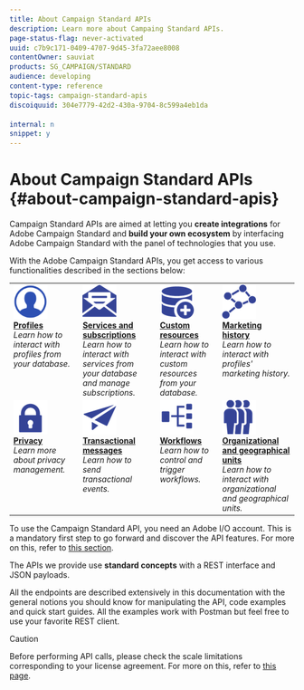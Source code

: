 ```yaml
---
title: About Campaign Standard APIs
description: Learn more about Campaing Standard APIs.
page-status-flag: never-activated
uuid: c7b9c171-0409-4707-9d45-3fa72aee8008
contentOwner: sauviat
products: SG_CAMPAIGN/STANDARD
audience: developing
content-type: reference
topic-tags: campaign-standard-apis
discoiquuid: 304e7779-42d2-430a-9704-8c599a4eb1da

internal: n
snippet: y
---
```


# About Campaign Standard APIs {#about-campaign-standard-apis}

Campaign Standard APIs are aimed at letting you **create integrations** for Adobe Campaign Standard and **build your own ecosystem** by interfacing Adobe Campaign Standard with the panel of technologies that you use.

With the Adobe Campaign Standard APIs, you get access to various functionalities described in the sections below:

<table>
<tr>
    <td valign="top">
        <a href="../../api/using/retrieving-profiles.md"><img width="60px" alt="conditions" src="assets/icon_profile.svg"/></a>
        <div><a href="../../api/using/retrieving-profiles.md"><strong>Profiles</strong></a></div>
        <em>Learn how to interact with profiles from your database.</em>
    </td>
    <td valign="top">
        <a href="../../api/using/creating-a-service.md"><img alt="conditions" src="assets/icon_services.png"/></a>
        <div><a href="../../api/using/creating-a-service.md"><strong>Services and subscriptions</strong></a></div>
        <em>Learn how to interact with services from your database and manage subscriptions.</em>
    </td>
    <td valign="top">
        <a href="../../api/using/interacting-with-custom-resources.md"><img alt="conditions" src="assets/icon_customresources.png"/></a>
        <div><a href="../../api/using/interacting-with-custom-resources.md"><strong>Custom resources</strong></a></div>
        <em>Learn how to interact with custom resources from your database.</em>
    </td>
    <td valign="top">
        <a href="../../api/using/interacting-with-marketing-history.md"><img alt="conditions" src="assets/icon_marketinghistory.png"/></a>
        <div><a href="../../api/using/interacting-with-marketing-history.md"><strong>Marketing history</strong></a></div>
        <em>Learn how to interact with profiles' marketing history.</em>
    </td>
</tr>
<tr>
    <td valign="top">
        <a href="../../api/using/creating-a-privacy-request.md"><img alt="conditions" src="assets/icon_privacy.png"/></a>
        <div><a href="../../api/using/creating-a-privacy-request.md"><strong>Privacy</strong></a></div>
        <em>Learn more about privacy management.</em>
    </td>
    <td valign="top">
        <a href="../../api/using/managing-transactional-messages.md"><img alt="conditions" src="assets/icon_transactionalmessage.png"/></a>
        <div><a href="../../api/using/managing-transactional-messages.md"><strong>Transactional messages</strong></a></div>
        <em>Learn how to send transactional events.</em>
    </td>
    <td valign="top">
        <a href="../../api/using/controlling-a-workflow.md"><img alt="conditions" src="assets/icon_workflows.png"/></a>
        <div><a href="../../api/using/controlling-a-workflow.md"><strong>Workflows</strong></a></div>
        <em>Learn how to control and trigger workflows.</em>
    </td>
    <td valign="top">
        <a href="../../api/using/retrieving-an-organizational-unit.md"><img alt="conditions" src="assets/icon_units.png"/></a>
        <div><a href="../../api/using/retrieving-an-organizational-unit.md"><strong>Organizational and geographical units</strong></a></div>
        <em>Learn how to interact with organizational and geographical units.</em>
    </td>
</tr>
</table>

To use the Campaign Standard API, you need an Adobe I/O account. This is a mandatory first step to go forward and discover the API features.
For more on this, refer to [this section](../../api/using/setting-up-api-access.md).

The APIs we provide use **standard concepts** with a REST interface and JSON payloads.

All the endpoints are described extensively in this documentation with the general notions you should know for manipulating the API, code examples and quick start guides. All the examples work with Postman but feel free to use your favorite REST client.

>[!CAUTION]
>
>Before performing API calls, please check the scale limitations corresponding to your license agreement. For more on this, refer to [this page](https://helpx.adobe.com/legal/product-descriptions/campaign-standard.html#ITInfrastructureResourcesbyActiveProfilesTiers).
